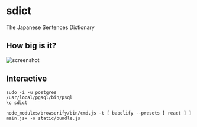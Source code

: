 # sdict

The Japanese Sentences Dictionary

## How big is it?

![screenshot](http://i.imgur.com/pGK1Nyi.png)

## Interactive

```
sudo -i -u postgres
/usr/local/pgsql/bin/psql 
\c sdict
```

```
node_modules/browserify/bin/cmd.js -t [ babelify --presets [ react ] ] main.jsx -o static/bundle.js
```
